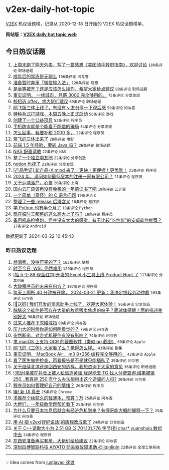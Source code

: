 # v2ex-daily-hot-topic

[V2EX](https://www.v2ex.com/) 热议话题榜，记录从 2020-12-18 日开始的 V2EX 热议话题榜单。

**网站版：[V2EX daily hot topic web](https://boojack.github.io/v2ex-daily-hot-topic-web/)**

## 今日热议话题

<!-- TODAY BEGIN -->

1. [上周末跑了两天外卖，写了一篇感想《美团骑手转职指南》，欢迎讨论](https://www.v2ex.com/t/1025993) `180条评论` `职场话题`
1. [成年后的常态是无聊么](https://www.v2ex.com/t/1025970) `156条评论` `问与答`
1. [准备暂时弃用「微信输入法」](https://www.v2ex.com/t/1025936) `120条评论` `随想`
1. [是坐等被开？还是应该怎么操作，希望大家给点建议](https://www.v2ex.com/t/1025957) `88条评论` `职场话题`
1. [事实证明， 一线城市，月薪 3000 完全够用的。](https://www.v2ex.com/t/1026026) `75条评论` `分享发现`
1. [校招选 offer，求大佬们建议](https://www.v2ex.com/t/1025937) `69条评论` `职场话题`
1. [网飞版三体上线了，有没有 v 友分享一下观后感](https://www.v2ex.com/t/1025951) `59条评论` `问与答`
1. [特种兵式打游戏，本周五晚上正式启动](https://www.v2ex.com/t/1025955) `56条评论` `游戏`
1. [创建了一个公益项目](https://www.v2ex.com/t/1025943) `53条评论` `程序员`
1. [手机防水就是个能看不能信的骗局](https://www.v2ex.com/t/1026071) `34条评论` `分享发现`
1. [怎么回事，我要补税 2000 多，](https://www.v2ex.com/t/1026161) `29条评论` `程序员`
1. [奈飞的三体出来了](https://www.v2ex.com/t/1026090) `28条评论` `电影`
1. [前端 1.5 年经验，要转 Java 吗？](https://www.v2ex.com/t/1026061) `26条评论` `职场话题`
1. [NAS 配置请教](https://www.v2ex.com/t/1026122) `22条评论` `NAS`
1. [整了一个独立朋友圈](https://www.v2ex.com/t/1025995) `22条评论` `分享创造`
1. [notion 也挂了](https://www.v2ex.com/t/1026153) `21条评论` `分享发现`
1. [[产品手记] 新产品-X mind 来了！更快！更便捷！更优雅！](https://www.v2ex.com/t/1026121) `21条评论` `程序员`
1. [2024 年，请问如何最低层本的注册一家有限公司？](https://www.v2ex.com/t/1025981) `21条评论` `程序员`
1. [关于沪漂落户，心累](https://www.v2ex.com/t/1026083) `20条评论` `上海`
1. [国内云厂应该再没有免费的一年前证书了吧](https://www.v2ex.com/t/1026101) `19条评论` `云计算`
1. [一个简单（奇怪）的 C 语言问题](https://www.v2ex.com/t/1026058) `19条评论` `C`
1. [整理了一些 release 后缀含义](https://www.v2ex.com/t/1026152) `18条评论` `程序员`
1. [学 Python 也有半个月了](https://www.v2ex.com/t/1026021) `18条评论` `Python`
1. [现在临时工都整的这么高大上了吗？](https://www.v2ex.com/t/1025946) `18条评论` `程序员`
1. [备用机鸟枪换炮，但并没有太大的感觉，有无比较“吃性能”的安卓软件推荐？](https://www.v2ex.com/t/1025982) `17条评论` `Android`

数据更新于 2024-03-22 10:45:43

<!-- TODAY END -->

### 昨日热议话题

<!-- YESTERDAY BEGIN -->

1. [想消费，没啥可买的了？](https://www.v2ex.com/t/1025751) `163条评论` `随想`
1. [时至今日, WSL 仍然难用](https://www.v2ex.com/t/1025657) `129条评论` `程序员`
1. [[抽 5 个 88 现金红包]开发的 Excel 小工具上线 Product Hunt 了](https://www.v2ex.com/t/1025770) `113条评论` `分享创造`
1. [大龄程序员的未来在何方？](https://www.v2ex.com/t/1025597) `107条评论` `程序员`
1. [每天上厕所 40 分钟被开除， 2024-03-21 更新：我决定提起劳动仲裁](https://www.v2ex.com/t/1025658) `103条评论` `问与答`
1. [[🎁送码] 我们开发的信息助手上线了，欢迎大家体验！](https://www.v2ex.com/t/1025672) `96条评论` `分享创造`
1. [脉脉这个软件是否存在大量的故意贩卖焦虑的帖子？面试体感跟上面的描述差别好大](https://www.v2ex.com/t/1025598) `90条评论` `职场话题`
1. [过来人推荐下求婚戒指](https://www.v2ex.com/t/1025701) `89条评论` `问与答`
1. [压力大的时候你是如何睡着觉的？](https://www.v2ex.com/t/1025623) `79条评论` `问与答`
1. [突然断电，对台式机硬件有没有影响？](https://www.v2ex.com/t/1025636) `74条评论` `问与答`
1. [求 macOS 上支持 OCR 的截图软件（类似 qq 截图）](https://www.v2ex.com/t/1025602) `60条评论` `Apple`
1. [网飞的《三体》大家看了么？觉得怎么样。](https://www.v2ex.com/t/1025873) `43条评论` `剧集`
1. [事实证明， MacBook Air， m3 8+256 编程完全够用的。](https://www.v2ex.com/t/1025889) `42条评论` `Apple`
1. [看了医生做完检查，再看报告是不是就只能插队了](https://www.v2ex.com/t/1025783) `39条评论` `问与答`
1. [关于继续北漂还是回西安的选择，我想咨询下大家的意见](https://www.v2ex.com/t/1025761) `36条评论` `职场话题`
1. [[求助]亲戚在抖音上被人私信造黄谣,我逞能去 TG 找人付费查询,结果被骗 250...我真是 250,有什么办法能揪出这个造谣的人吗?](https://www.v2ex.com/t/1025799) `30条评论` `问与答`
1. [程序员如何管理好自己的情绪？](https://www.v2ex.com/t/1025616) `26条评论` `程序员`
1. [操! 新 UI 真丑](https://www.v2ex.com/t/1025762) `25条评论` `Chrome`
1. [求推荐个续航久的轻薄本，预算 1 万](https://www.v2ex.com/t/1025726) `25条评论` `问与答`
1. [大佬们，一年级数学题帮忙看下](https://www.v2ex.com/t/1025703) `25条评论` `问与答`
1. [为什么只要日本加息后就会有经济危机到来？有懂哥能大概的解释一下？](https://www.v2ex.com/t/1025612) `25条评论` `问与答`
1. [用 AI 把 v2ex[好好说话]的版规改成歌了](https://www.v2ex.com/t/1025708) `24条评论` `分享创造`
1. [关于 C++读取大小为 2.51 GB (2,701,131,776 字节)到 char* yuanshuju 数组中去](https://www.v2ex.com/t/1025635) `24条评论` `程序员`
1. [在西安准备再买套房，大佬们给给建议](https://www.v2ex.com/t/1025667) `22条评论` `问与答`
1. [深圳四博智联科技 AIYATO 防丢器故障求助 @liqinliqin](https://www.v2ex.com/t/1025651) `22条评论` `全球工单系统`

<!-- YESTERDAY END -->

---

💡 Idea comes from [justjavac 迷渡](https://github.com/justjavac/)
